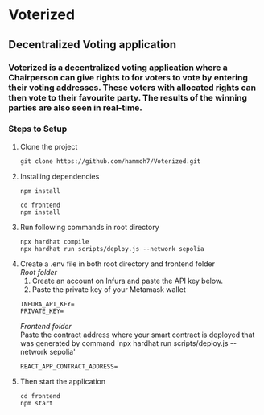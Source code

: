 # Voterized 
## Decentralized Voting application
### Voterized is a decentralized voting application where a Chairperson can give rights to for voters to vote by entering their voting addresses. These voters with allocated rights can then vote to their favourite party. The results of the winning parties are also seen in real-time.

### Steps to Setup

1. Clone the project
   ```
   git clone https://github.com/hammoh7/Voterized.git
   ```
2. Installing dependencies
   ```
   npm install
   ```
   ```
   cd frontend
   npm install
   ```
3. Run following commands in root directory
   ```
   npx hardhat compile
   npx hardhat run scripts/deploy.js --network sepolia
   ```
4. Create a .env file in both root directory and frontend folder<br>
   *Root folder*<br>
   1. Create an account on Infura and paste the API key below.<br>
   2. Paste the private key of your Metamask wallet
   ```
   INFURA_API_KEY=
   PRIVATE_KEY=
   ```
   *Frontend folder*<br>
   Paste the contract address where your smart contract is deployed that was generated by command 'npx hardhat run scripts/deploy.js --network sepolia'<br>
   ```
   REACT_APP_CONTRACT_ADDRESS=
   ```
5. Then start the application
   ```
   cd frontend
   npm start
   ```

   